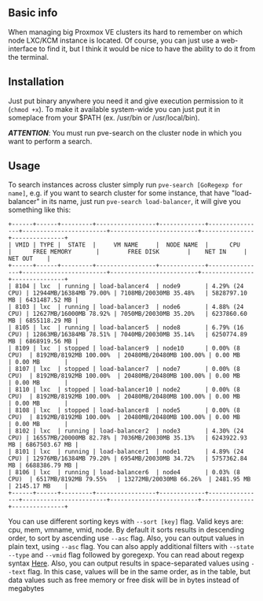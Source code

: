 ## Basic info
When managing big Proxmox VE clusters its hard to remember on which node LXC/KCM instance is located. Of course, you can just use a web-interface to find it, but I think it would be nice to have the ability to do it from the terminal.

## Installation
Just put binary anywhere you need it and give execution permission to it (`chmod +x`). To make it available system-wide you can just put it in someplace from your $PATH (ex. /usr/bin or /usr/local/bin).

***ATTENTION***: You must run pve-search on the cluster node in which you want to perform a search.


## Usage
To search instances across cluster simply run `pve-search [GoRegexp for name]`, e.g. if you want to search cluster for some instance, that have "load-balancer" in its name, just run `pve-search load-balancer`, it will give you something like this:

    +------+------+---------+-----------------+-------------+----------------+------------------------+-------------------------+---------------+---------------+
    | VMID | TYPE |  STATE  |     VM NAME     |  NODE NAME  |      CPU       |      FREE MEMORY       |        FREE DISK        |    NET IN     |    NET OUT    |
    +------+------+---------+-----------------+-------------+----------------+------------------------+-------------------------+---------------+---------------+
    | 8104 | lxc  | running | load-balancer4  | node9       | 4.29% (24 CPU) | 12944MB/16384MB 79.00% | 7108MB/20030MB 35.48%   | 5828797.10 MB | 6431487.52 MB |
    | 8103 | lxc  | running | load-balancer3  | node6       | 4.88% (24 CPU) | 12627MB/16000MB 78.92% | 7050MB/20030MB 35.20%   | 6237860.60 MB | 6855118.29 MB |
    | 8105 | lxc  | running | load-balancer5  | node8       | 6.79% (16 CPU) | 12863MB/16384MB 78.51% | 7040MB/20030MB 35.14%   | 6250774.89 MB | 6868919.56 MB |
    | 8109 | lxc  | stopped | load-balancer9  | node10      | 0.00% (8 CPU)  | 8192MB/8192MB 100.00%  | 20480MB/20480MB 100.00% | 0.00 MB       | 0.00 MB       |
    | 8107 | lxc  | stopped | load-balancer7  | node7       | 0.00% (8 CPU)  | 8192MB/8192MB 100.00%  | 20480MB/20480MB 100.00% | 0.00 MB       | 0.00 MB       |
    | 8110 | lxc  | stopped | load-balancer10 | node2       | 0.00% (8 CPU)  | 8192MB/8192MB 100.00%  | 20480MB/20480MB 100.00% | 0.00 MB       | 0.00 MB       |
    | 8108 | lxc  | stopped | load-balancer8  | node5       | 0.00% (8 CPU)  | 8192MB/8192MB 100.00%  | 20480MB/20480MB 100.00% | 0.00 MB       | 0.00 MB       |
    | 8102 | lxc  | running | load-balancer2  | node3       | 4.30% (24 CPU) | 16557MB/20000MB 82.78% | 7036MB/20030MB 35.13%   | 6243922.93 MB | 6867503.67 MB |
    | 8101 | lxc  | running | load-balancer1  | node1       | 4.89% (24 CPU) | 12976MB/16384MB 79.20% | 6954MB/20030MB 34.72%   | 5757362.84 MB | 6688386.79 MB |
    | 8106 | lxc  | running | load-balancer6  | node4       | 0.03% (8 CPU)  | 6517MB/8192MB 79.55%   | 13272MB/20030MB 66.26%  | 2481.95 MB    | 2145.17 MB    |
    +------+------+---------+-----------------+-------------+----------------+------------------------+-------------------------+---------------+---------------+
 
You can use different sorting keys with `--sort [key]` flag. Valid keys are: cpu, mem, vmname, vmid, node. By default it sorts results in descending order, to sort by ascending use `--asc` flag. Also, you can output values in plain text, using `--asc` flag. You can also apply additional filters with `--state` `--type` and `--vmid` flag followed by goregexp. You can read about regexp syntax [Here](https://github.com/google/re2/wiki/Syntax). 
Also, you can output results in space-separated values using `--text` flag. In this case, values will be in the same order, as in the table, but data values such as free memory or free disk will be in bytes instead of megabytes